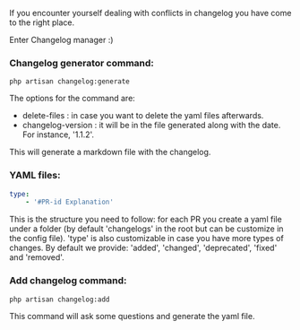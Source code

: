 If you encounter yourself dealing with conflicts in changelog you have come to the right place.

Enter Changelog manager :)

### Changelog generator command:
```
php artisan changelog:generate
```
The options for the command are:
- delete-files : in case you want to delete the yaml files afterwards.
- changelog-version : it will be in the file generated along with the date. For instance, '1.1.2'.


This will generate a markdown file with the changelog.

### YAML files:
```yaml
type:
    - '#PR-id Explanation'
```
This is the structure you need to follow: for each PR you create a yaml file
under a folder (by default 'changelogs' in the root but can be customize in the config file).
'type' is also customizable in case you have more types of changes. By default we provide:
'added', 'changed', 'deprecated', 'fixed' and 'removed'.

### Add changelog command:
```
php artisan changelog:add
```
This command will ask some questions and generate the yaml file.
